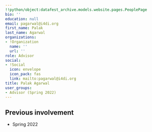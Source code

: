 ```yaml
---
!!python/object:datafest_archive.models.website.pages.PeoplePage
bio: ''
education: null
email: pagarwal@i4di.org
first_name: Palak
last_name: Agarwal
organizations:
- !Organization
  name: ''
  url: ''
role: Advisor
social:
- !Social
  icon: envelope
  icon_pack: fas
  link: mailto:pagarwal@i4di.org
title: Palak Agarwal
user_groups:
- Advisor (Spring 2022)
---
```


## Previous involvement

* Spring 2022